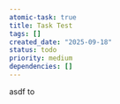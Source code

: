 ```yaml
---
atomic-task: true
title: Task Test
tags: []
created_date: "2025-09-18"
status: todo
priority: medium
dependencies: []
---
```

asdf to 